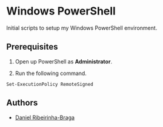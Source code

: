 # Windows PowerShell

Initial scripts to setup my Windows PowerShell environment.

## Prerequisites

1. Open up PowerShell as **Administrator**.

2. Run the following command.

```shell
Set-ExecutionPolicy RemoteSigned
```

## Authors

- [Daniel Ribeirinha-Braga](https://github.com/DBragz)
